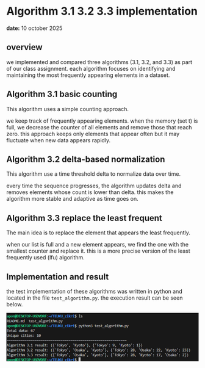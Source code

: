 # Algorithm 3.1 3.2 3.3 implementation

**date:** 10 october 2025

## overview

we implemented and compared three algorithms (3.1, 3.2, and 3.3) as part of our class assignment.
each algorithm focuses on identifying and maintaining the most frequently appearing elements in a dataset.

## Algorithm 3.1 basic counting

This algorithm uses a simple counting approach.


we keep track of frequently appearing elements.
when the memory (set t) is full, we decrease the counter of all elements and remove those that reach zero.
this approach keeps only elements that appear often but it may fluctuate when new data appears rapidly.

## Algorithm 3.2 delta-based normalization

This algorithm use a time threshold delta to normalize data over time.


every time the sequence progresses, the algorithm updates delta and removes elements whose count is lower than delta.
this makes the algorithm more stable and adaptive as time goes on.

## Algorithm 3.3 replace the least frequent

The main idea is to replace the element that appears the least frequently.

when our list is full and a new element appears, we find the one with the smallest counter and replace it.
this is a more precise version of the least frequently used (lfu) algorithm.

## Implementation and result

the test implementation of these algorithms was written in python and located in the file `test_algorithm.py`.
the execution result can be seen below.

![execution result](image_1.png)
